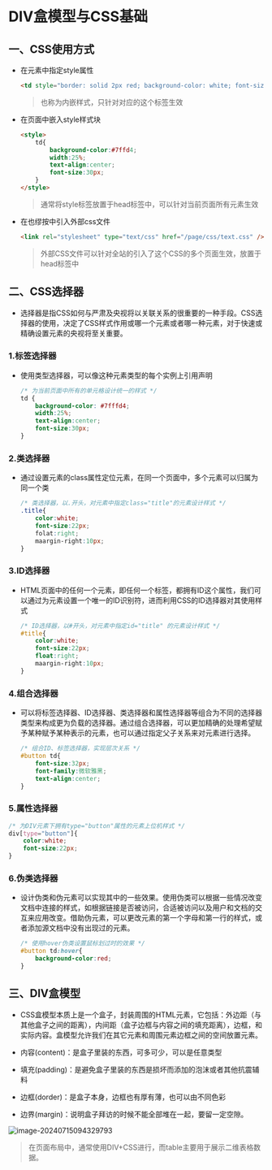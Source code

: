 # DIV盒模型与CSS基础

## 一、CSS使用方式

- 在元素中指定style属性

  ```html
  <td style="border: solid 2px red; background-color: white; font-size:20px"></td>
  ```

  > 也称为内嵌样式，只针对对应的这个标签生效

- 在页面中嵌入style样式块

  ```html
  <style>
      td{
          background-color:#7ffd4;
          width:25%;
          text-align:center;
          font-size:30px;
      }
  </style>
  ```

  > 通常将style标签放置于head标签中，可以针对当前页面所有元素生效

- 在也缪按中引入外部css文件

  ```html
  <link rel="stylesheet" type="text/css" href="/page/css/text.css" />
  ```

  > 外部CSS文件可以针对全站的引入了这个CSS的多个页面生效，放置于head标签中

## 二、CSS选择器

- 选择器是指CSS如何与严肃及央视将以关联关系的很重要的一种手段。CSS选择器的使用，决定了CSS样式作用或哪一个元素或者哪一种元素，对于快速或精确设置元素的央视将至关重要。

### 1.标签选择器

- 使用类型选择器，可以像这种元素类型的每个实例上引用声明

  ```css
  /* 为当前页面中所有的单元格设计统一的样式 */
  td {
      background-color: #7fffd4;
      width:25%;
      text-align:center;
      font-size:30px;
  }
  ```

### 2.类选择器

- 通过设置元素的class属性定位元素，在同一个页面中，多个元素可以归属为同一个类

  ```css
  /* 类选择器，以.开头，对元素中指定class="title"的元素设计样式 */
  .title{
      color:white;
      font-size:22px;
      folat:right;
      maargin-right:10px;
  }
  ```

### 3.ID选择器

- HTML页面中的任何一个元素，即任何一个标签，都拥有ID这个属性，我们可以通过为元素设置一个唯一的ID识别符，进而利用CSS的ID选择器对其使用样式

  ```css
  /* ID选择器，以#开头，对元素中指定id="title" 的元素设计样式 */
  #title{
      color:white;
      font-size:22px;
      float:right;
      maargin-right:10px;
  }
  ```

### 4.组合选择器

- 可以将标签选择器、ID选择器、类选择器和属性选择器等组合为不同的选择器类型来构成更为负载的选择器。通过组合选择器，可以更加精确的处理希望赋予某种赋予某种表示的元素，也可以通过指定父子关系来对元素进行选择。

  ```css
  /* 组合ID、标签选择器，实现层次关系 */
  #button td{
      font-size:32px;
      font-family:微软雅黑;
      text-align:center;
  }
  ```

### 5.属性选择器

```css
/* 为DIV元素下拥有type="button"属性的元素上位机样式 */
div[type="button"]{
    color:white;
    font-size:22px;
}
```

### 6.伪类选择器

- 设计伪类和伪元素可以实现其中的一些效果。使用伪类可以根据一些情况改变文档中连接的样式，如根据链接是否被访问，合适被访问以及用户和文档的交互来应用改变。借助伪元素，可以更改元素的第一个字母和第一行的样式，或者添加源文档中没有出现过的元素。

  ```css
  /* 使用hover伪类设置鼠标划过时的效果 */
  #button td:hover{
      background-color:red;
  }
  ```

## 三、DIV盒模型

- CSS盒模型本质上是一个盒子，封装周围的HTML元素，它包括：外边距（与其他盒子之间的距离），内间距（盒子边框与内容之间的填充距离），边框，和实际内容。盒模型允许我们在其它元素和周围元素边框之间的空间放置元素。

- 内容(content)：是盒子里装的东西，可多可少，可以是任意类型
- 填充(padding)：是避免盒子里装的东西是损坏而添加的泡沫或者其他抗震辅料
- 边框(dorder)：是盒子本身，边框也有厚有薄，也可以由不同色彩
- 边界(margin)：说明盒子拜访的时候不能全部堆在一起，要留一定空隙。

![image-20240715094329793](https://s2.loli.net/2024/07/15/GeEtFVfDybHQkUK.png)

> 在页面布局中，通常使用DIV+CSS进行，而table主要用于展示二维表格数据。

